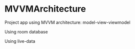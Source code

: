 # MVVMArchitecture

Project app using MVVM architecture: model-view-viewmodel

Using room database

Using live-data
